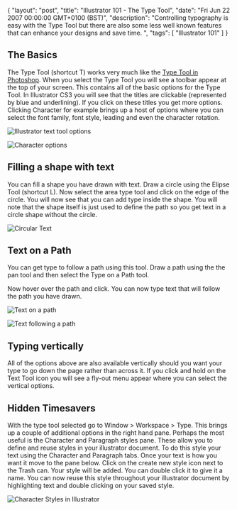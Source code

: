 {
  "layout": "post",
  "title": "Illustrator 101 - The Type Tool",
  "date": "Fri Jun 22 2007 00:00:00 GMT+0100 (BST)",
  "description": "Controlling typography is easy with the Type Tool but there are also some less well known features that can enhance your designs and save time. ",
  "tags": [
    "Illustrator 101"
  ]
}

## The Basics

The Type Tool (shortcut T) works very much like the [Type Tool in Photoshop][1]. When you select the Type Tool you will see a toolbar appear at the top of your screen. This contains all of the basic options for the Type Tool. In Illustrator CS3 you will see that the titles are clickable (represented by blue and underlining). If you click on these titles you get more options. Clicking Character for example brings up a host of options where you can select the font family, font style, leading and even the character rotation.

![Illustrator text tool options][2] 

![Character options][3] 

## Filling a shape with text

You can fill a shape you have drawn with text. Draw a circle using the Elipse Tool (shortcut L). Now select the area type tool and click on the edge of the circle. You will now see that you can add type inside the shape. You will note that the shape itself is just used to define the path so you get text in a circle shape without the circle.

![Circular Text][4] 

## Text on a Path

You can get type to follow a path using this tool. Draw a path using the the pan tool and then select the Type on a Path tool.

Now hover over the path and click. You can now type text that will follow the path you have drawn.

![Text on a path][5] 

![Text following a path][6] 

## Typing vertically

All of the options above are also available vertically should you want your type to go down the page rather than across it. If you click and hold on the Text Tool icon you will see a fly-out menu appear where you can select the vertical options. 

## Hidden Timesavers

With the type tool selected go to Window > Workspace > Type. This brings up a couple of additional options in the right hand pane. Perhaps the most useful is the Character and Paragraph styles pane. These allow you to define and reuse styles in your illustrator document. To do this style your text using the Character and Paragraph tabs. Once your text is how you want it move to the pane below. Click on the create new style icon next to the Trash can. Your style will be added. You can double click it to give it a name. You can now reuse this style throughout your illustrator document by highlighting text and double clicking on your saved style.

![Character Styles in Illustrator][7]

 [1]: http://www.shapeshed.com/journal/photoshop_101_the_type_tools/
 [2]: http://shapeshed.com/images/articles/il_text_tool_options.jpg 
 [3]: http://shapeshed.com/images/articles/character_options.jpg 
 [4]: http://shapeshed.com/images/articles/circular_text.png 
 [5]: http://shapeshed.com/images/articles/text_on_a_path.jpg 
 [6]: http://shapeshed.com/images/articles/following_path.jpg 
 [7]: http://shapeshed.com/images/articles/character_style.jpg 
